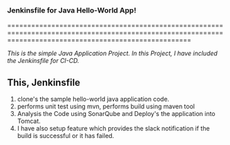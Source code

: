 ###                                                      Jenkinsfile for Java Hello-World App!
==========================================================================================================================================================

*This is the simple Java Application Project. In this Project, I have included the Jenkinsfile for CI-CD.*

## This, Jenkinsfile 

1. clone's the sample hello-world java application code.
2. performs unit test using mvn, performs build using maven tool
3. Analysis the Code using SonarQube and Deploy's the application into Tomcat. 
4. I have also setup feature which provides the slack notification if the build is successful or it has failed.
